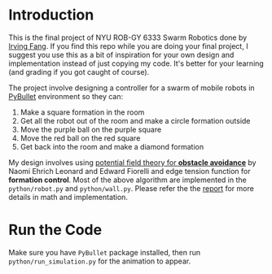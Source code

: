 # Introduction
This is the final project of NYU ROB-GY 6333 Swarm Robotics done by [Irving Fang](https://irvingf7.github.io/). If you find this repo while you are doing your final project, I suggest you use this as a bit of inspiration for your own design and implementation instead of just copying my code. It's better for your learning (and grading if you got caught of course).

The project involve designing a controller for a swarm of mobile robots in [PyBullet](https://pybullet.org/wordpress/) environment so they can:
1. Make a square formation in the room
2. Get all the robot out of the room and make a circle formation outside
3. Move the purple ball on the purple square
4. Move the red ball on the red square
5. Get back into the room and make a diamond formation

My design involves using [potential field theory for **obstacle avoidance**](https://ieeexplore.ieee.org/stamp/stamp.jsp?tp=&arnumber=980728) by Naomi Ehrich Leonard and Edward Fiorelli and edge tension function for **formation control**. 
Most of the above algorithm are implemented in the `python/robot.py` and `python/wall.py`.
Please refer the the [report](https://github.com/IrvingF7/potential_field_swarm/blob/main/Final_Project_Report.pdf) for more details in math and implementation.

# Run the Code
Make sure you have `PyBullet` package installed, then run `python/run_simulation.py` for the animation to appear.